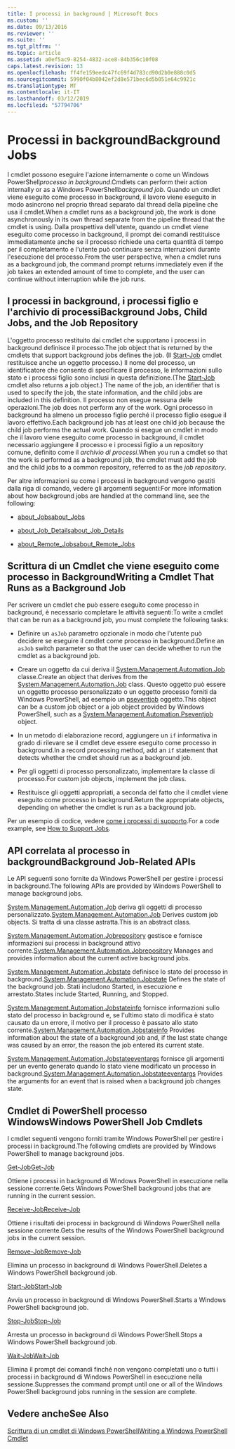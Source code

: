 ```yaml
---
title: I processi in background | Microsoft Docs
ms.custom: ''
ms.date: 09/13/2016
ms.reviewer: ''
ms.suite: ''
ms.tgt_pltfrm: ''
ms.topic: article
ms.assetid: a0ef5ac9-8254-4832-ace8-84b356c10f08
caps.latest.revision: 13
ms.openlocfilehash: ff4fe159eedc47fc69f4d783cd90d2b0e888c0d5
ms.sourcegitcommit: 5990f04b8042ef2d8e571bec6d5b051e64c9921c
ms.translationtype: MT
ms.contentlocale: it-IT
ms.lasthandoff: 03/12/2019
ms.locfileid: "57794706"
---
```

# <a name="background-jobs"></a><span data-ttu-id="437ee-102">Processi in background</span><span class="sxs-lookup"><span data-stu-id="437ee-102">Background Jobs</span></span>

<span data-ttu-id="437ee-103">I cmdlet possono eseguire l'azione internamente o come un Windows PowerShell*processo in background*.</span><span class="sxs-lookup"><span data-stu-id="437ee-103">Cmdlets can perform their action internally or as a Windows PowerShell*background job*.</span></span> <span data-ttu-id="437ee-104">Quando un cmdlet viene eseguito come processo in background, il lavoro viene eseguito in modo asincrono nel proprio thread separato dal thread della pipeline che usa il cmdlet.</span><span class="sxs-lookup"><span data-stu-id="437ee-104">When a cmdlet runs as a background job, the work is done asynchronously in its own thread separate from the pipeline thread that the cmdlet is using.</span></span> <span data-ttu-id="437ee-105">Dalla prospettiva dell'utente, quando un cmdlet viene eseguito come processo in background, il prompt dei comandi restituisce immediatamente anche se il processo richiede una certa quantità di tempo per il completamento e l'utente può continuare senza interruzioni durante l'esecuzione del processo.</span><span class="sxs-lookup"><span data-stu-id="437ee-105">From the user perspective, when a cmdlet runs as a background job, the command prompt returns immediately even if the job takes an extended amount of time to complete, and the user can continue without interruption while the job runs.</span></span>

## <a name="background-jobs-child-jobs-and-the-job-repository"></a><span data-ttu-id="437ee-106">I processi in background, i processi figlio e l'archivio di processi</span><span class="sxs-lookup"><span data-stu-id="437ee-106">Background Jobs, Child Jobs, and the Job Repository</span></span>

<span data-ttu-id="437ee-107">L'oggetto processo restituito dai cmdlet che supportano i processi in background definisce il processo.</span><span class="sxs-lookup"><span data-stu-id="437ee-107">The job object that is returned by the cmdlets that support background jobs defines the job.</span></span> <span data-ttu-id="437ee-108">(Il [Start-Job](/powershell/module/Microsoft.PowerShell.Core/Start-Job) cmdlet restituisce anche un oggetto processo.) Il nome del processo, un identificatore che consente di specificare il processo, le informazioni sullo stato e i processi figlio sono inclusi in questa definizione.</span><span class="sxs-lookup"><span data-stu-id="437ee-108">(The [Start-Job](/powershell/module/Microsoft.PowerShell.Core/Start-Job) cmdlet also returns a job object.) The name of the job, an identifier that is used to specify the job, the state information, and the child jobs are included in this definition.</span></span> <span data-ttu-id="437ee-109">Il processo non esegue nessuna delle operazioni.</span><span class="sxs-lookup"><span data-stu-id="437ee-109">The job does not perform any of the work.</span></span> <span data-ttu-id="437ee-110">Ogni processo in background ha almeno un processo figlio perché il processo figlio esegue il lavoro effettivo.</span><span class="sxs-lookup"><span data-stu-id="437ee-110">Each background job has at least one child job because the child job performs the actual work.</span></span> <span data-ttu-id="437ee-111">Quando si esegue un cmdlet in modo che il lavoro viene eseguito come processo in background, il cmdlet necessario aggiungere il processo e i processi figlio a un repository comune, definito come il *archivio di processi*.</span><span class="sxs-lookup"><span data-stu-id="437ee-111">When you run a cmdlet so that the work is performed as a background job, the cmdlet must add the job and the child jobs to a common repository, referred to as the *job repository*.</span></span>

<span data-ttu-id="437ee-112">Per altre informazioni su come i processi in background vengono gestiti dalla riga di comando, vedere gli argomenti seguenti:</span><span class="sxs-lookup"><span data-stu-id="437ee-112">For more information about how background jobs are handled at the command line, see the following:</span></span>

- [<span data-ttu-id="437ee-113">about_Jobs</span><span class="sxs-lookup"><span data-stu-id="437ee-113">about_Jobs</span></span>](/powershell/module/microsoft.powershell.core/about/about_jobs)

- [<span data-ttu-id="437ee-114">about_Job_Details</span><span class="sxs-lookup"><span data-stu-id="437ee-114">about_Job_Details</span></span>](/powershell/module/microsoft.powershell.core/about/about_job_details)

- [<span data-ttu-id="437ee-115">about_Remote_Jobs</span><span class="sxs-lookup"><span data-stu-id="437ee-115">about_Remote_Jobs</span></span>](/powershell/module/microsoft.powershell.core/about/about_remote_jobs)

## <a name="writing-a-cmdlet-that-runs-as-a-background-job"></a><span data-ttu-id="437ee-116">Scrittura di un Cmdlet che viene eseguito come processo in Background</span><span class="sxs-lookup"><span data-stu-id="437ee-116">Writing a Cmdlet That Runs as a Background Job</span></span>

<span data-ttu-id="437ee-117">Per scrivere un cmdlet che può essere eseguito come processo in background, è necessario completare le attività seguenti:</span><span class="sxs-lookup"><span data-stu-id="437ee-117">To write a cmdlet that can be run as a background job, you must complete the following tasks:</span></span>

- <span data-ttu-id="437ee-118">Definire un `asJob` parametro opzionale in modo che l'utente può decidere se eseguire il cmdlet come processo in background.</span><span class="sxs-lookup"><span data-stu-id="437ee-118">Define an `asJob` switch parameter so that the user can decide whether to run the cmdlet as a background job.</span></span>

- <span data-ttu-id="437ee-119">Creare un oggetto da cui deriva il [System.Management.Automation.Job](/dotnet/api/System.Management.Automation.Job) classe.</span><span class="sxs-lookup"><span data-stu-id="437ee-119">Create an object that derives from the [System.Management.Automation.Job](/dotnet/api/System.Management.Automation.Job) class.</span></span> <span data-ttu-id="437ee-120">Questo oggetto può essere un oggetto processo personalizzato o un oggetto processo forniti da Windows PowerShell, ad esempio un [pseventjob](/dotnet/api/System.Management.Automation.PSEventJob) oggetto.</span><span class="sxs-lookup"><span data-stu-id="437ee-120">This object can be a custom job object or a job object provided by Windows PowerShell, such as a [System.Management.Automation.Pseventjob](/dotnet/api/System.Management.Automation.PSEventJob) object.</span></span>

- <span data-ttu-id="437ee-121">In un metodo di elaborazione record, aggiungere un `if` informativa in grado di rilevare se il cmdlet deve essere eseguito come processo in background.</span><span class="sxs-lookup"><span data-stu-id="437ee-121">In a record processing method, add an `if` statement that detects whether the cmdlet should run as a background job.</span></span>

- <span data-ttu-id="437ee-122">Per gli oggetti di processo personalizzato, implementare la classe di processo.</span><span class="sxs-lookup"><span data-stu-id="437ee-122">For custom job objects, implement the job class.</span></span>

- <span data-ttu-id="437ee-123">Restituisce gli oggetti appropriati, a seconda del fatto che il cmdlet viene eseguito come processo in background.</span><span class="sxs-lookup"><span data-stu-id="437ee-123">Return the appropriate objects, depending on whether the cmdlet is run as a background job.</span></span>

<span data-ttu-id="437ee-124">Per un esempio di codice, vedere [come i processi di supporto](./how-to-support-jobs.md).</span><span class="sxs-lookup"><span data-stu-id="437ee-124">For a code example, see [How to Support Jobs](./how-to-support-jobs.md).</span></span>

## <a name="background-job-related-apis"></a><span data-ttu-id="437ee-125">API correlata al processo in background</span><span class="sxs-lookup"><span data-stu-id="437ee-125">Background Job-Related APIs</span></span>

<span data-ttu-id="437ee-126">Le API seguenti sono fornite da Windows PowerShell per gestire i processi in background.</span><span class="sxs-lookup"><span data-stu-id="437ee-126">The following APIs are provided by Windows PowerShell to manage background jobs.</span></span>

<span data-ttu-id="437ee-127">[System.Management.Automation.Job](/dotnet/api/System.Management.Automation.Job) deriva gli oggetti di processo personalizzato.</span><span class="sxs-lookup"><span data-stu-id="437ee-127">[System.Management.Automation.Job](/dotnet/api/System.Management.Automation.Job) Derives custom job objects.</span></span> <span data-ttu-id="437ee-128">Si tratta di una classe astratta.</span><span class="sxs-lookup"><span data-stu-id="437ee-128">This is an abstract class.</span></span>

<span data-ttu-id="437ee-129">[System.Management.Automation.Jobrepository](/dotnet/api/System.Management.Automation.JobRepository) gestisce e fornisce informazioni sui processi in background attivo corrente.</span><span class="sxs-lookup"><span data-stu-id="437ee-129">[System.Management.Automation.Jobrepository](/dotnet/api/System.Management.Automation.JobRepository) Manages and provides information about the current active background jobs.</span></span>

<span data-ttu-id="437ee-130">[System.Management.Automation.Jobstate](/dotnet/api/System.Management.Automation.JobState) definisce lo stato del processo in background.</span><span class="sxs-lookup"><span data-stu-id="437ee-130">[System.Management.Automation.Jobstate](/dotnet/api/System.Management.Automation.JobState) Defines the state of the background job.</span></span> <span data-ttu-id="437ee-131">Stati includono Started, in esecuzione e arrestato.</span><span class="sxs-lookup"><span data-stu-id="437ee-131">States include Started, Running, and Stopped.</span></span>

<span data-ttu-id="437ee-132">[System.Management.Automation.Jobstateinfo](/dotnet/api/System.Management.Automation.JobStateInfo) fornisce informazioni sullo stato del processo in background e, se l'ultimo stato di modifica è stato causato da un errore, il motivo per il processo è passato allo stato corrente.</span><span class="sxs-lookup"><span data-stu-id="437ee-132">[System.Management.Automation.Jobstateinfo](/dotnet/api/System.Management.Automation.JobStateInfo) Provides information about the state of a background job and, if the last state change was caused by an error, the reason the job entered its current state.</span></span>

<span data-ttu-id="437ee-133">[System.Management.Automation.Jobstateeventargs](/dotnet/api/System.Management.Automation.JobStateEventArgs) fornisce gli argomenti per un evento generato quando lo stato viene modificato un processo in background.</span><span class="sxs-lookup"><span data-stu-id="437ee-133">[System.Management.Automation.Jobstateeventargs](/dotnet/api/System.Management.Automation.JobStateEventArgs) Provides the arguments for an event that is raised when a background job changes state.</span></span>

## <a name="windows-powershell-job-cmdlets"></a><span data-ttu-id="437ee-134">Cmdlet di PowerShell processo Windows</span><span class="sxs-lookup"><span data-stu-id="437ee-134">Windows PowerShell Job Cmdlets</span></span>

<span data-ttu-id="437ee-135">I cmdlet seguenti vengono forniti tramite Windows PowerShell per gestire i processi in background.</span><span class="sxs-lookup"><span data-stu-id="437ee-135">The following cmdlets are provided by Windows PowerShell to manage background jobs.</span></span>

[<span data-ttu-id="437ee-136">Get-Job</span><span class="sxs-lookup"><span data-stu-id="437ee-136">Get-Job</span></span>](/powershell/module/Microsoft.PowerShell.Core/Get-Job)

<span data-ttu-id="437ee-137">Ottiene i processi in background di Windows PowerShell in esecuzione nella sessione corrente.</span><span class="sxs-lookup"><span data-stu-id="437ee-137">Gets Windows PowerShell background jobs that are running in the current session.</span></span>

[<span data-ttu-id="437ee-138">Receive-Job</span><span class="sxs-lookup"><span data-stu-id="437ee-138">Receive-Job</span></span>](/powershell/module/Microsoft.PowerShell.Core/Receive-Job)

<span data-ttu-id="437ee-139">Ottiene i risultati dei processi in background di Windows PowerShell nella sessione corrente.</span><span class="sxs-lookup"><span data-stu-id="437ee-139">Gets the results of the Windows PowerShell background jobs in the current session.</span></span>

[<span data-ttu-id="437ee-140">Remove-Job</span><span class="sxs-lookup"><span data-stu-id="437ee-140">Remove-Job</span></span>](/powershell/module/Microsoft.PowerShell.Core/Remove-Job)

<span data-ttu-id="437ee-141">Elimina un processo in background di Windows PowerShell.</span><span class="sxs-lookup"><span data-stu-id="437ee-141">Deletes a Windows PowerShell background job.</span></span>

[<span data-ttu-id="437ee-142">Start-Job</span><span class="sxs-lookup"><span data-stu-id="437ee-142">Start-Job</span></span>](/powershell/module/Microsoft.PowerShell.Core/Start-Job)

<span data-ttu-id="437ee-143">Avvia un processo in background di Windows PowerShell.</span><span class="sxs-lookup"><span data-stu-id="437ee-143">Starts a Windows PowerShell background job.</span></span>

[<span data-ttu-id="437ee-144">Stop-Job</span><span class="sxs-lookup"><span data-stu-id="437ee-144">Stop-Job</span></span>](/powershell/module/Microsoft.PowerShell.Core/Stop-Job)

<span data-ttu-id="437ee-145">Arresta un processo in background di Windows PowerShell.</span><span class="sxs-lookup"><span data-stu-id="437ee-145">Stops a Windows PowerShell background job.</span></span>

[<span data-ttu-id="437ee-146">Wait-Job</span><span class="sxs-lookup"><span data-stu-id="437ee-146">Wait-Job</span></span>](/powershell/module/Microsoft.PowerShell.Core/Wait-Job)

<span data-ttu-id="437ee-147">Elimina il prompt dei comandi finché non vengono completati uno o tutti i processi in background di Windows PowerShell in esecuzione nella sessione.</span><span class="sxs-lookup"><span data-stu-id="437ee-147">Suppresses the command prompt until one or all of the Windows PowerShell background jobs running in the session are complete.</span></span>

## <a name="see-also"></a><span data-ttu-id="437ee-148">Vedere anche</span><span class="sxs-lookup"><span data-stu-id="437ee-148">See Also</span></span>

[<span data-ttu-id="437ee-149">Scrittura di un cmdlet di Windows PowerShell</span><span class="sxs-lookup"><span data-stu-id="437ee-149">Writing a Windows PowerShell Cmdlet</span></span>](./writing-a-windows-powershell-cmdlet.md)
